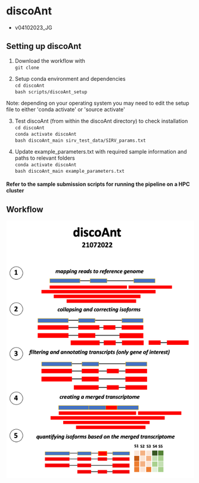 # discoAnt
- v04102023_JG

## Setting up discoAnt

1. Download the workflow with \
   `git clone`
  
2. Setup conda environment and dependencies \
  `cd discoAnt` \
  `bash scripts/discoAnt_setup`
 
 Note: depending on your operating system you may need to edit the setup file to either 'conda activate' or 'source activate'

3. Test discoAnt (from within the discoAnt directory) to check installation \
   `cd discoAnt` \
   `conda activate discoAnt` \
   `bash discoAnt_main sirv_test_data/SIRV_params.txt`
  
5. Update example_parameters.txt with required sample information and paths to relevant folders \
  `conda activate discoAnt` \
  `bash discoAnt_main example_parameters.txt`

#### Refer to the sample submission scripts for running the pipeline on a HPC cluster

## Workflow

![This is an image](https://github.com/shwetajoshi-15/discoAnt/blob/main/discoAnt_workflow.png)




